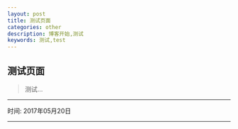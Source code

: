 ```yaml
---
layout: post
title: 测试页面
categories: other
description: 博客开始,测试
keywords: 测试,test
---
```


## 测试页面
 > 测试...

---

时间: 2017年05月20日

---
